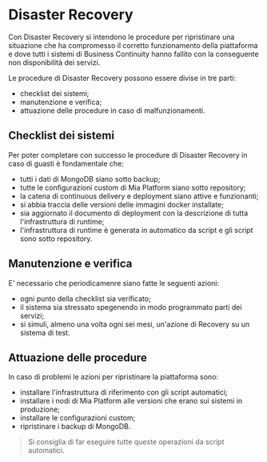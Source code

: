 # Disaster Recovery

Con Disaster Recovery si intendono le procedure per ripristinare una situazione che ha compromesso il corretto
funzionamento della piattaforma e dove tutti i sistemi di Business Continuity hanno fallito con la conseguente
non disponibilità dei servizi.

Le procedure di Disaster Recovery possono essere divise in tre parti:

- checklist dei sistemi;
- manutenzione e verifica;
- attuazione delle procedure in caso di malfunzionamenti.

## Checklist dei sistemi

Per poter completare con successo le procedure di Disaster Recovery in caso di guasti è fondamentale che:

- tutti i dati di MongoDB siano sotto backup;
- tutte le configurazioni custom di Mia Platform siano sotto repository;
- la catena di continuous delivery e deployment siano attive e funzionanti;
- si abbia traccia delle versioni delle immagini docker installate;
- sia aggiornato il documento di deployment con la descrizione di tutta l'infrastruttura di runtime;
- l'infrastruttura di runtime è generata in automatico da script e gli script sono sotto repository.

## Manutenzione e verifica

E' necessario che periodicamenre siano fatte le seguenti azioni:

- ogni punto della checklist sia verificato;
- il sistema sia stressato spegenendo in modo programmato parti dei servizi;
- si simuli, almeno una volta ogni sei mesi, un'azione di Recovery su un sistema di test.

## Attuazione delle procedure

In caso di problemi le azioni per ripristinare la piattaforma sono:

- installare l'infrastruttura di riferimento con gli script automatici;
- installare i nodi di Mia Platform alle versioni che erano sui sistemi in produzione;
- installare le configurazioni custom;
- ripristinare i backup di MongoDB.

> Si consiglia di far eseguire tutte queste operazioni da script automatici.
